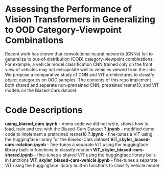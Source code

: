 # Assessing the Performance of Vision Transformers in Generalizing to OOD Category-Viewpoint Combinations

Recent work has shown that convolutional neural networks (CNNs) fail to generalize to out-of-distribution (OOD) category-viewpoint combinations. For example, a vehicle model classification CNN trained only on the front view of vehicles may not extrapolate well to vehicles viewed from the side. We propose a comparative study of CNN and ViT architectures to classify object categories on OOD samples. The contents of this repo implement both shared and separate non-pretrained CNN, pretrained resnet18, and ViT models on the Biased-Cars dataset.

# Code Descriptions
  **using_biased_cars.ipynb** - demo code we did not write, shows how to load, train and test with the Biased-Cars Dataset
  **?.ipynb** - modified demo code to implement a pretrained resnet18
  **?.ipynb** - fine-tunes a ViT using the huggingface library for the Biased-Cars dataset
  **ViT_skyler_biased-cars-rotation.ipynb** - fine-tunes a separate ViT using the huggingface library built-in functions to classify rotation
  **ViT_skyler_biased-cars-shared.ipynb** - fine-tunes a shared ViT using the huggingface library built-in functions
  **ViT_skyler_biased-cars-vehicle.ipynb** - fine-tunes a separate ViT using the huggingface library built-in functions to classify vehicle model
